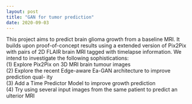 ```yaml
---
layout: post
title: "GAN for tumor prediction"
date: 2020-09-03
---
```

This project aims to predict brain glioma growth from a baseline MRI. It builds upon
proof-of-concept results using a extended version of Pix2Pix with pairs of 2D FLAIR
brain MRI tagged with timelapse information. We intend to investigate the following sophistications: <br>
(1) Explore Pix2Pix on 3D MRI brain tumour images <br>
(2) Explore the recent Edge-aware Ea-GAN architecture to improve prediction qual-
ity <br>
(3) Add a Time Predictor Model to improve growth prediction <br>
(4) Try using several input images from the same patient to predict an ulterior MRI <br>


